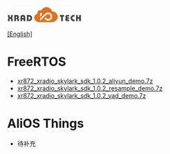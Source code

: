 
![](../../images/XRADIOTECHLOGO.png)

[[English]](index-en.md)

# FreeRTOS

* [xr872_xradio_skylark_sdk_1.0.2_aliyun_demo.7z](../../download/7.应用指南/FreeRtos/xr872_xradio_skylark_sdk_1.0.2_aliyun_demo.7z)
* [xr872_xradio_skylark_sdk_1.0.2_resample_demo.7z](../../download/7.应用指南/FreeRtos/xr872_xradio_skylark_sdk_1.0.2_resample_demo.7z)
* [xr872_xradio_skylark_sdk_1.0.2_vad_demo.7z](../../download/7.应用指南/FreeRtos/xr872_xradio_skylark_sdk_1.0.2_vad_demo.7z)

# AliOS Things

* 待补充
